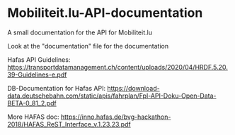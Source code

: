 # Mobiliteit.lu-API-documentation
A small documentation for the API for Mobiliteit.lu

Look at the "documentation" file for the documentation


Hafas API Guidelines:
https://transportdatamanagement.ch/content/uploads/2020/04/HRDF.5.20.39-Guidelines-e.pdf

DB-Documentation for Hafas API:
https://download-data.deutschebahn.com/static/apis/fahrplan/Fpl-API-Doku-Open-Data-BETA-0_81_2.pdf

More HAFAS doc:
https://inno.hafas.de/bvg-hackathon-2018/HAFAS_ReST_Interface_v.1.23.23.pdf
